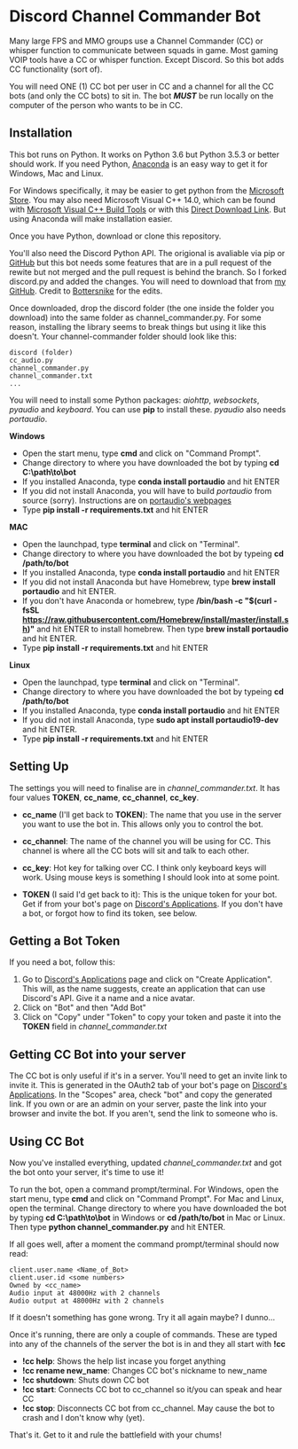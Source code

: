 Discord Channel Commander Bot
=============================
Many large FPS and MMO groups use a Channel Commander (CC) or whisper function
to communicate between squads in game. Most gaming VOIP tools have a CC or
whisper function. Except Discord. So this bot adds CC functionality (sort of).

You will need ONE (1) CC bot per user in CC and a channel for all the CC bots
(and only the CC bots) to sit in. The bot **_MUST_** be run locally on the
computer of the person who wants to be in CC.

Installation
------------
This bot runs on Python. It works on Python 3.6 but Python 3.5.3 or better
should work. If you need Python, [Anaconda](https://www.anaconda.com/download/)
is an easy way to get it for Windows, Mac and Linux.

For Windows specifically, it may be easier to get python from the
[Microsoft Store](https://www.microsoft.com/en-us/p/python-38/9mssztt1n39l?activetab=pivot:overviewtab).
You may also need Microsoft Visual C++ 14.0, which can be found with
[Microsoft Visual C++ Build Tools](https://visualstudio.microsoft.com/downloads/)
or with this
[Direct Download Link](https://aka.ms/vs/16/release/vs_buildtools.exe). But
using Anaconda will make installation easier.

Once you have Python, download or clone this repository.

You'll also need the Discord Python API. The origional is avaliable via pip or
[GitHub](https://github.com/Rapptz/discord.py) but this bot needs some features
that are in a pull request of the rewite but not merged and the pull request is
behind the branch. So I forked discord.py and added the changes. You will need
to download that from 
[my GitHub](https://github.com/adocilesloth/discord.py/tree/rewrite). Credit to
[Bottersnike](https://github.com/Bottersnike) for the edits.

Once downloaded, drop the discord folder (the one inside the folder you download)
into the same folder as channel_commander.py. For some reason, installing the
library seems to break things but using it like this doesn't. Your
channel-commander folder should look like this:

```
discord (folder)
cc_audio.py
channel_commander.py
channel_commander.txt
...
```

You will need to install some Python packages: *aiohttp*, *websockets*, *pyaudio*
and *keyboard*. You can use **pip** to install these. *pyaudio* also needs
*portaudio*.

**Windows**

* Open the start menu, type **cmd** and click on "Command Prompt".
* Change directory to where you have downloaded the bot by typing
**cd C:\path\to\bot**
* If you installed Anaconda, type **conda install portaudio** and hit ENTER
* If you did not install Anaconda, you will have to build *portaudio* from
source (sorry). Instructions are on
[portaudio's webpages](http://portaudio.com/docs/v19-doxydocs/tutorial_start.html)
* Type **pip install -r requirements.txt** and hit ENTER

**MAC**

* Open the launchpad, type **terminal** and click on "Terminal".
* Change directory to where you have downloaded the bot by typeing
**cd /path/to/bot**
* If you installed Anaconda, type **conda install portaudio** and hit ENTER
* If you did not install Anaconda but have Homebrew, type
**brew install portaudio** and hit ENTER.
* If you don't have Anaconda or homebrew, type
**/bin/bash -c "$(curl -fsSL https://raw.githubusercontent.com/Homebrew/install/master/install.sh)"**
and hit ENTER to install homebrew. Then type **brew install portaudio** and
hit ENTER.
* Type **pip install -r requirements.txt** and hit ENTER

**Linux**

* Open the launchpad, type **terminal** and click on "Terminal".
* Change directory to where you have downloaded the bot by typeing
**cd /path/to/bot**
* If you installed Anaconda, type **conda install portaudio** and hit ENTER
* If you did not install Anaconda, type **sudo apt install portaudio19-dev** and
hit ENTER.
* Type **pip install -r requirements.txt** and hit ENTER

Setting Up
----------
The settings you will need to finalise are in *channel_commander.txt*. It has
four values **TOKEN**, **cc_name**, **cc_channel**, **cc_key**.

* **cc_name** (I'll get back to **TOKEN**): The name that you use in the server
you want to use the bot in. This allows only you to control the bot.

* **cc_channel**: The name of the channel you will be using for CC. This channel
is where all the CC bots will sit and talk to each other.

* **cc_key**: Hot key for talking over CC. I think only keyboard keys will work.
Using mouse keys is something I should look into at some point.

* **TOKEN** (I said I'd get back to it): This is the unique token for your bot.
Get if from your bot's page on
[Discord's Applications](https://discordapp.com/developers/applications/). If
you don't have a bot, or forgot how to find its token, see below.

Getting a Bot Token
-------------------
If you need a bot, follow this:
1. Go to
[Discord's Applications](https://discordapp.com/developers/applications/) page
and click on "Create Application". This will, as the name suggests, create an
application that can use Discord's API. Give it a name and a nice avatar.
2. Click on "Bot" and then "Add Bot"
3. Click on "Copy" under "Token" to copy your token and paste it into the
**TOKEN** field in *channel_commander.txt*

Getting CC Bot into your server
-------------------------------
The CC bot is only useful if it's in a server. You'll need to get an invite
link to invite it. This is generated in the OAuth2 tab of your bot's page on
[Discord's Applications](https://discordapp.com/developers/applications/).
In the "Scopes" area, check "bot" and copy the generated link. If you own or
are an admin on your server, paste the link into your browser and invite the
bot. If you aren't, send the link to someone who is.

Using CC Bot
------------
Now you've installed everything, updated *channel_commander.txt* and got the
bot onto your server, it's time to use it!

To run the bot, open a command prompt/terminal. For Windows, open the start
menu, type **cmd** and click on "Command Prompt". For Mac and Linux, open the
terminal. Change directory to where you have downloaded the bot by typing
**cd C:\path\to\bot** in Windows or **cd /path/to/bot** in Mac or Linux. Then
type **python channel_commander.py** and hit ENTER.

If all goes well, after a moment the command prompt/terminal should now read:
```
client.user.name <Name_of_Bot>
client.user.id <some numbers>
Owned by <cc_name>
Audio input at 48000Hz with 2 channels
Audio output at 48000Hz with 2 channels
```
If it doesn't something has gone wrong. Try it all again maybe? I dunno...

Once it's running, there are only a couple of commands. These are typed into
any of the channels of the server the bot is in and they all start with **!cc**

* **!cc help**: Shows the help list incase you forget anything
* **!cc rename new_name**: Changes CC bot's nickname to new_name
* **!cc shutdown**: Shuts down CC bot
* **!cc start**: Connects CC bot to cc_channel so it/you can speak and hear CC
* **!cc stop**: Disconnects CC bot from cc_channel. May cause the bot to crash
and I don't know why (yet).

That's it. Get to it and rule the battlefield with your chums!
